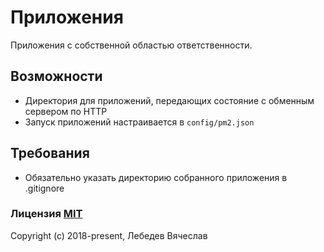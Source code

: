 # Приложения
Приложения с собственной областью ответственности.

## Возможности
* Директория для приложений, передающих состояние с обменным сервером по HTTP
* Запуск приложений настраивается в `config/pm2.json`

## Требования
* Обязательно указать директорию собранного приложения в .gitignore

### Лицензия [MIT](http://opensource.org/licenses/MIT)
Copyright (c) 2018-present, Лебедев Вячеслав
